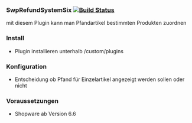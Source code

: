 ### SwpRefundSystemSix [![Build Status](https://img.shields.io/badge/build-passing-brightgreen.svg)]()

mit diesem Plugin kann man Pfandartikel bestimmten Produkten zuordnen


### Install
- Plugin installieren unterhalb /custom/plugins

### Konfiguration
- Entscheidung ob Pfand für Einzelartikel angezeigt werden sollen oder nicht

### Voraussetzungen
- Shopware ab Version 6.6
